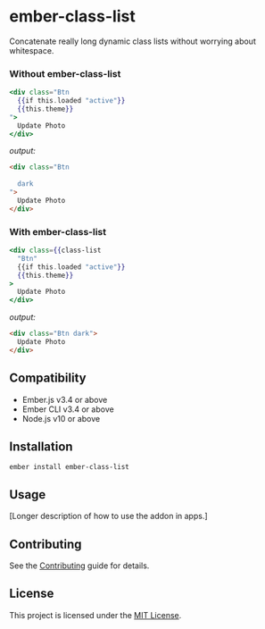 # ember-class-list

Concatenate really long dynamic class lists without worrying about whitespace.

### Without ember-class-list

```hbs
<div class="Btn
  {{if this.loaded "active"}}
  {{this.theme}}
">
  Update Photo
</div>
```
_output:_
```html
<div class="Btn
  
  dark
">
  Update Photo
</div>
```

### With ember-class-list

```hbs
<div class={{class-list
  "Btn"
  {{if this.loaded "active"}}
  {{this.theme}}
>
  Update Photo
</div>
```
_output:_
```html
<div class="Btn dark">
  Update Photo
</div>
```

## Compatibility

* Ember.js v3.4 or above
* Ember CLI v3.4 or above
* Node.js v10 or above


## Installation

```
ember install ember-class-list
```


## Usage

[Longer description of how to use the addon in apps.]


## Contributing

See the [Contributing](CONTRIBUTING.md) guide for details.


## License

This project is licensed under the [MIT License](LICENSE.md).
